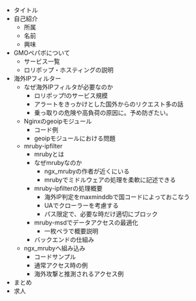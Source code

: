 - タイトル
- 自己紹介
  + 所属
  + 名前
  + 興味
- GMOペパボについて
  + サービス一覧
  + ロリポップ・ホスティングの説明
- 海外IPフィルター
  + なぜ海外IPフィルタが必要なのか
    * ロリポップ!のサービス規模
    * アラートをきっかけとした国外からのリクエスト多の話
    * 乗っ取りの危険や高負荷の原因に。予め防ぎたい。
  + Nginxのgeoipモジュール
    * コード例
    * geoipモジュールにおける問題
  + mruby-ipfilter
    * mrubyとは
    * なぜmrubyなのか
      - ngx_mrubyの作者が近くにいる
      - mrubyでミドルウェアの処理を柔軟に記述できる
    * mruby-ipfilterの処理概要
      - 海外IP判定をmaxminddbで国コードによっておこなう
      - UAでクローラーを考慮する
      - パス限定で、必要な時だけ適切にブロック
    * mruby-msdでデータアクセスの最適化
      - 一枚ペラで概要説明
    * バックエンドの仕組み
  + ngx_mrubyへ組み込み
    * コードサンプル
    * 通常アクセス時の例
    * 海外攻撃と推測されるアクセス例
- まとめ
- 求人
